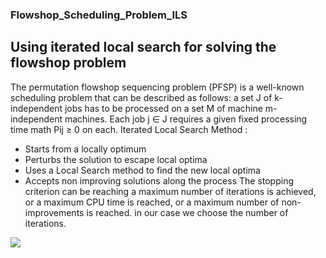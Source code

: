 ### Flowshop_Scheduling_Problem_ILS
## Using iterated local search for solving the flowshop problem 
The permutation flowshop sequencing problem (PFSP) is a well-known scheduling problem that
can be described as follows: a set J of k-independent jobs has to be processed on a set M of machine
m-independent machines. Each job j ∈ J requires a given fixed processing time math  Pij ≥ 0  on each.
Iterated Local Search Method :
- Starts from a locally optimum
- Perturbs the solution to escape local optima
- Uses a Local Search method to find the new local optima
- Accepts non improving solutions along the process
The stopping criterion can be reaching a maximum number of iterations is achieved, or a maximum CPU time is reached, or a maximum number of non-improvements is reached. in our case we choose the number of iterations.
<img src="https://github.com/mohamedELBAHA/Flowshop_Scheduling_Problem_ILS-/blob/main/Capture.JPG?raw=true">




